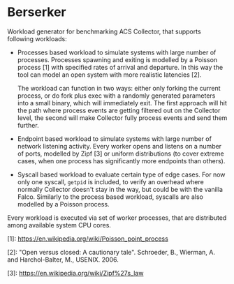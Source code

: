 # Berserker

Workload generator for benchmarking ACS Collector, that supports following
workloads:

* Processes based workload to simulate systems with large number of processes.
  Processes spawning and exiting is modelled by a Poisson process \[1\] with
  specified rates of arrival and departure. In this way the tool can model an
  open system with more realistic latencies \[2\].

  The workload can function in two ways: either only forking the current
  process, or do fork plus exec with a randomly generated parameters into a
  small binary, which will immediately exit. The first approach will hit the
  path where process events are getting filtered out on the Collector level,
  the second will make Collector fully process events and send them further.

* Endpoint based workload to simulate systems with large number of network
  listening activity. Every worker opens and listens on a number of ports,
  modelled by Zipf \[3\] or uniform distributions (to cover extreme cases, when
  one process has significantly more endpoints than others).

* Syscall based workload to evaluate certain type of edge cases. For now only
  one syscall, `getpid` is included, to verify an overhead where normally
  Collector doesn't stay in the way, but could be with the vanilla Falco.
  Similarly to the process based workload, syscalls are also modelled by a
  Poisson process.

Every workload is executed via set of worker processes, that are distributed
among available system CPU cores.

\[1\]: https://en.wikipedia.org/wiki/Poisson_point_process

\[2\]: "Open versus closed: A cautionary tale". Schroeder, B., Wierman, A. and
Harchol-Balter, M., USENIX. 2006.

\[3\]: https://en.wikipedia.org/wiki/Zipf%27s_law
